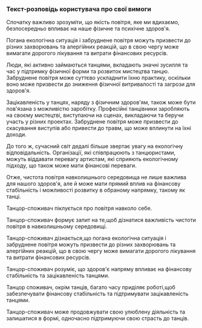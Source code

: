 ### Текст-розповідь користувача про свої вимоги 

Спочатку важливо зрозуміти, що якість повітря, яке ми вдихаємо, безпосередньо впливає на наше фізичне та психічне здоров'я.

Погана екологічна ситуація і забруднене повітря можуть призвести до різних захворювань та алергійних реакцій, що в свою чергу може вимагати дорогого лікування та витрати фінансових ресурсів.

Люди, які активно займаються танцями, вкладають значні зусилля та час у підтримку фізичної форми та розвиток мистецтва танцю. Забруднене повітря може суттєво ускладнити їхню практику, оскільки воно може призвести до зниження фізичної витривалості та загрози для здоров'я.

Зацікавленість у танцях, наряду з фізичним здоров'ям, також може бути пов'язана з можливістю заробітку. Професійні танцівники заробляють на своєму мистецтві, виступаючи на сценах, викладаючи та беручи участь у різних проектах. Забруднене повітря може призвести до скасування виступів або привести до травм, що може вплинути на їхні доходи.

До того ж, сучасний світ дедалі більше звертає увагу на екологічну відповідальність. Організації, які співпрацюють з танцюристами, можуть віддавати перевагу артистам, які сприяють екологічному підходу, що також може мати фінансові переваги.

Отже, чистота повітря навколишнього середовища не лише важлива для нашого здоров'я, але й може мати прямий вплив на фінансову стабільність і можливості розвитку в обраному напрямку, такому як танці.


Танцор-споживач піклується про повітря навколо себе.

Танцор-споживач формує запит на те,щоб дізнатися важливість чистоти повітря в навколишньому середовищі.

Танцор-споживач дізнається,що погана екологічна ситуація і забруднене повітря можуть призвести до різних захворювань та алергійних реакцій, що в свою чергу може вимагати дорогого лікування та витрати фінансових ресурсів.

Танцор-споживач розуміє, що здоров'є напряму впливає на фінансову стабільність та зацікавленість танцями. 

Танцор споживач, окрім танців, багато часу приділяє роботі,щоб забезпечувати фінансову стабільність та підтримувати зацікавленість танцями.

Танцор-споживач може продовжувати свою улюблену діяльність та залишатися в формі, одночасно підтримуючи свою страсть до танців.

